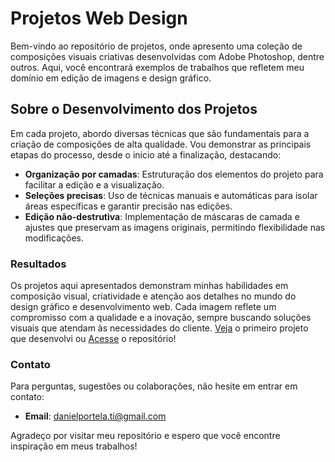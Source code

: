 # Projetos Web Design

Bem-vindo ao repositório de projetos, onde apresento uma coleção de composições visuais criativas desenvolvidas com Adobe Photoshop, dentre outros. Aqui, você encontrará exemplos de trabalhos que refletem meu domínio em edição de imagens e design gráfico.

## Sobre o Desenvolvimento dos Projetos

Em cada projeto, abordo diversas técnicas que são fundamentais para a criação de composições de alta qualidade. Vou demonstrar as principais etapas do processo, desde o início até a finalização, destacando:

- **Organização por camadas**: Estruturação dos elementos do projeto para facilitar a edição e a visualização.
- **Seleções precisas**: Uso de técnicas manuais e automáticas para isolar áreas específicas e garantir precisão nas edições.
- **Edição não-destrutiva**: Implementação de máscaras de camada e ajustes que preservam as imagens originais, permitindo flexibilidade nas modificações.

### Resultados

Os projetos aqui apresentados demonstram minhas habilidades em composição visual, criatividade e atenção aos detalhes no mundo do design gráfico e desenvolvimento web. Cada imagem reflete um compromisso com a qualidade e a inovação, sempre buscando soluções visuais que atendam às necessidades do cliente. <a href="https://bannerphotoshopdesign.netlify.app">Veja</a> o primeiro projeto que desenvolvi ou <a href="https://github.com/daniel-portela/projetos-webdesign/tree/main/adobe-photoshop-design/banner-equipe-institucional">Acesse</a> o repositório!

### Contato

Para perguntas, sugestões ou colaborações, não hesite em entrar em contato:

- **Email**: [danielportela.ti@gmail.com](mailto:danielportela.ti@gmail.com)

Agradeço por visitar meu repositório e espero que você encontre inspiração em meus trabalhos!
